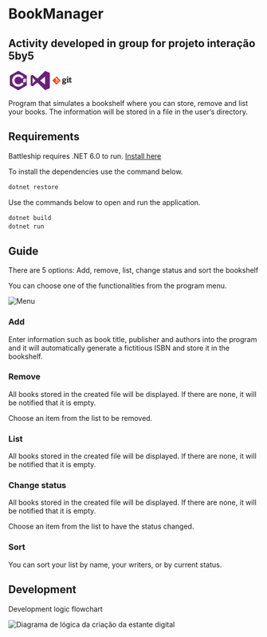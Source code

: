 
# BookManager
## Activity developed in group for projeto interação 5by5
<div>
  <img src="https://raw.githubusercontent.com/devicons/devicon/1119b9f84c0290e0f0b38982099a2bd027a48bf1/icons/csharp/csharp-plain.svg" title="CSharp" alt="Csharp" width="40" height="40"/>&nbsp;<img src="https://raw.githubusercontent.com/devicons/devicon/1119b9f84c0290e0f0b38982099a2bd027a48bf1/icons/visualstudio/visualstudio-plain.svg" title="VisualStudio" alt="VisualStudio" width="40" height="40"/>&nbsp;<img src="https://github.com/devicons/devicon/blob/master/icons/git/git-original-wordmark.svg" title="Git" **alt="Git" width="40" height="40"/>
</div>

Program that simulates a bookshelf where you can store, remove and list your books. The information will be stored in a file in the user’s directory.

## Requirements

Battleship requires .NET 6.0 to run. [Install here](https://dotnet.microsoft.com/en-us/download/dotnet/6.0)

To install the dependencies use the command below.

```sh
dotnet restore
```

Use the commands below to open and run the application.

```sh
dotnet build
dotnet run
```

## Guide

There are 5 options: Add, remove, list, change status and sort the bookshelf

You can choose one of the functionalities from the program menu.

![Menu](https://user-images.githubusercontent.com/89887370/227203604-73d9aa6d-0737-477c-89fc-e4b98ad6f3e5.PNG)


### Add

Enter information such as book title, publisher and authors into the program and it will automatically generate a fictitious ISBN and store it in the bookshelf.

### Remove

All books stored in the created file will be displayed. If there are none, it will be notified that it is empty.

Choose an item from the list to be removed.

### List

All books stored in the created file will be displayed. If there are none, it will be notified that it is empty.

### Change status

All books stored in the created file will be displayed. If there are none, it will be notified that it is empty.

Choose an item from the list to have the status changed.

### Sort

You can sort your list by name, your writers, or by current status.

## Development

Development logic flowchart

<img src="https://user-images.githubusercontent.com/89887370/227203893-0d87e9b2-3b31-4878-b51a-8d34ff2c3ae2.png" title="Flowchart" alt="Diagrama de lógica da criação da estante digital" width="500"/>
